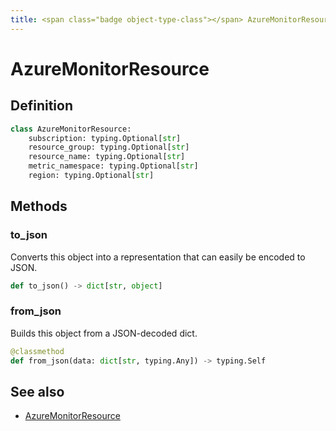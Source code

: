 ```yaml
---
title: <span class="badge object-type-class"></span> AzureMonitorResource
---
```

# <span class="badge object-type-class"></span> AzureMonitorResource

## Definition

```python
class AzureMonitorResource:
    subscription: typing.Optional[str]
    resource_group: typing.Optional[str]
    resource_name: typing.Optional[str]
    metric_namespace: typing.Optional[str]
    region: typing.Optional[str]
```
## Methods

### <span class="badge object-method"></span> to_json

Converts this object into a representation that can easily be encoded to JSON.

```python
def to_json() -> dict[str, object]
```

### <span class="badge object-method"></span> from_json

Builds this object from a JSON-decoded dict.

```python
@classmethod
def from_json(data: dict[str, typing.Any]) -> typing.Self
```

## See also

 * <span class="badge builder"></span> [AzureMonitorResource](./builder-AzureMonitorResource.md)
